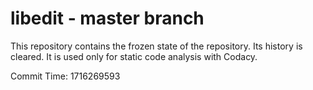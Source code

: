 # libedit - master branch

This repository contains the frozen state of the repository.
Its history is cleared. It is used only for static code
analysis with Codacy.

Commit Time: 1716269593